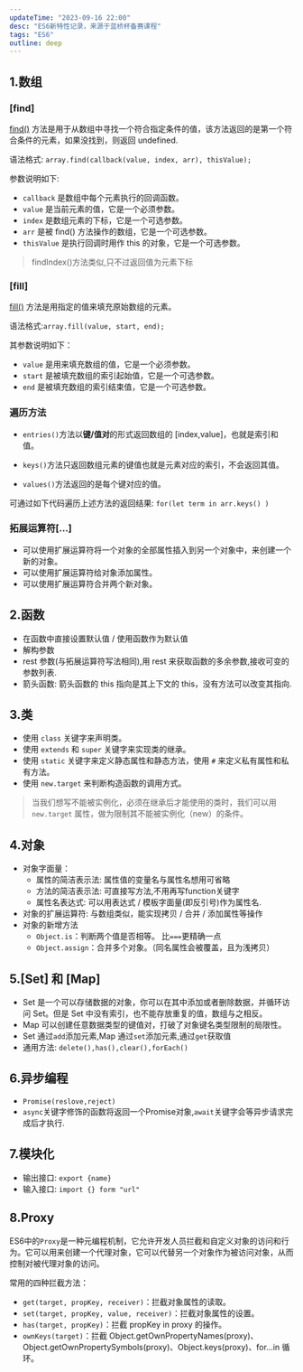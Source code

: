 ```yaml
---
updateTime: "2023-09-16 22:00"
desc: "ES6新特性记录，来源于蓝桥杯备赛课程"
tags: "ES6"
outline: deep
---
```




## 1.数组

### [find]

[find()](https://developer.mozilla.org/zh-CN/docs/Web/JavaScript/Reference/Global_Objects/Array/find) 方法是用于从数组中寻找一个符合指定条件的值，该方法返回的是第一个符合条件的元素，如果没找到，则返回 undefined.

语法格式: `array.find(callback(value, index, arr), thisValue);`

参数说明如下:

+ `callback` 是数组中每个元素执行的回调函数。
+ `value` 是当前元素的值，它是一个必须参数。
+ `index` 是数组元素的下标，它是一个可选参数。
+ `arr` 是被 find() 方法操作的数组，它是一个可选参数。
+ `thisValue` 是执行回调时用作 this 的对象，它是一个可选参数。

> findIndex()方法类似,只不过返回值为元素下标

### [fill]

[fill()](https://developer.mozilla.org/zh-CN/docs/Web/JavaScript/Reference/Global_Objects/Array/fill) 方法是用指定的值来填充原始数组的元素。

语法格式:`array.fill(value, start, end);`

其参数说明如下：

+ `value` 是用来填充数组的值，它是一个必须参数。
+ `start` 是被填充数组的索引起始值，它是一个可选参数。
+ `end` 是被填充数组的索引结束值，它是一个可选参数。

### 遍历方法

+ `entries()`方法以**键/值对**的形式返回数组的 [index,value]，也就是索引和值。

+ `keys()`方法只返回数组元素的键值也就是元素对应的索引，不会返回其值。

+ `values()`方法返回的是每个键对应的值。

可通过如下代码遍历上述方法的返回结果: `for(let term in arr.keys() )`

### 拓展运算符[...]

+ 可以使用扩展运算符将一个对象的全部属性插入到另一个对象中，来创建一个新的对象。
+ 可以使用扩展运算符给对象添加属性。
+ 可以使用扩展运算符合并两个新对象。

## 2.函数

+ 在函数中直接设置默认值 / 使用函数作为默认值
+ 解构参数
+ rest 参数(与拓展运算符写法相同),用 rest 来获取函数的多余参数,接收可变的参数列表.
+ 箭头函数: 箭头函数的 this 指向是其上下文的 this，没有方法可以改变其指向.

## 3.类

+ 使用 `class` 关键字来声明类。
+ 使用 `extends` 和 `super` 关键字来实现类的继承。
+ 使用 `static` 关键字来定义静态属性和静态方法，使用 `#` 来定义私有属性和私有方法。
+ 使用 `new.target` 来判断构造函数的调用方式。

> 当我们想写不能被实例化，必须在继承后才能使用的类时，我们可以用 `new.target` 属性，做为限制其不能被实例化（new）的条件。

## 4.对象

+ 对象字面量：
  + 属性的简洁表示法: 属性值的变量名与属性名想用可省略
  + 方法的简洁表示法: 可直接写方法,不用再写function关键字
  + 属性名表达式: 可以用表达式 / 模板字面量(即反引号)作为属性名.
+ 对象的扩展运算符: 与数组类似，能实现拷贝 / 合并 / 添加属性等操作
+ 对象的新增方法
  + `Object.is`：判断两个值是否相等。 比`===`更精确一点
  + `Object.assign`：合并多个对象。（同名属性会被覆盖，且为浅拷贝）

## 5.[Set] 和 [Map]

+ Set 是一个可以存储数据的对象，你可以在其中添加或者删除数据，并循环访问 Set。但是 Set 中没有索引，也不能存放重复的值，数组与之相反。
+ Map 可以创建任意数据类型的键值对，打破了对象键名类型限制的局限性。
+ Set 通过`add`添加元素,Map 通过`set`添加元素,通过`get`获取值
+ 通用方法: `delete(),has(),clear(),forEach()`

## 6.异步编程

+ `Promise(reslove,reject)`
+ `async`关键字修饰的函数将返回一个Promise对象,`await`关键字会等异步请求完成后才执行.

## 7.模块化

+ 输出接口: `export {name}`
+ 输入接口: `import {} form "url"`

## 8.Proxy

ES6中的`Proxy`是一种元编程机制，它允许开发人员拦截和自定义对象的访问和行为。它可以用来创建一个代理对象，它可以代替另一个对象作为被访问对象，从而控制对被代理对象的访问。

常用的四种拦截方法：

+ `get(target, propKey, receiver)`：拦截对象属性的读取。
+ `set(target, propKey, value, receiver)`：拦截对象属性的设置。
+ `has(target, propKey)`：拦截 propKey in proxy 的操作。
+ `ownKeys(target)`：拦截 Object.getOwnPropertyNames(proxy)、Object.getOwnPropertySymbols(proxy)、Object.keys(proxy)、for...in 循环。

